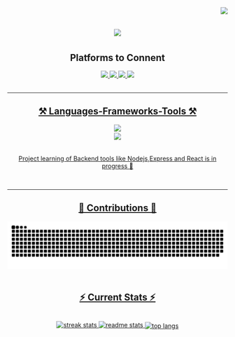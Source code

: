 <img align="right" src="https://visitor-badge.laobi.icu/badge?page_id=nishant-Tiwari24.nishant-Tiwari24" />
<h1 align="center">
    <img src="https://readme-typing-svg.herokuapp.com/?font=Righteous&size=35&center=true&vCenter=true&width=500&height=70&duration=4000&lines=Hey+its+Nishant !;+There's+no+place+like+127.0.0.1;" />
</h1>




<h2 align="center"> Platforms to Connent </h2>

<div align="center"> 
  <a href="mailto:nishanttiwarii320@gmail.com">
    <img src="https://img.shields.io/badge/Gmail-333333?style=for-the-badge&logo=gmail&logoColor=white" />
  </a>
  <a href="https://instagram.com/in/its.nishaant" target="_blank">
    <img src="https://img.shields.io/badge/Instagram-333333?style=for-the-badge&logo=Instagram&logoColor=white" target="_blank" />
  </a>
  <a href="https://github.com/its-nishant320" target="_blank">
     <img src="https://img.shields.io/badge/Portfolio-333333?style=for-the-badge&logo=github&logoColor=white" target="_blank" /> <!-- sqlite, safari, google-chrome are other good icon options -->
  </a>
    <a href="https://www.linkedin.com/in/nishant-tiwari-75a834291/">
    <img src="https://img.shields.io/badge/linkedIn-333333?style=for-the-badge&logo=linkedin&logoColor=white" />
</div>

<br/>

 <hr/>
 
<h2 align="center">⚒️ Languages-Frameworks-Tools ⚒️</h2>
<!-- <br/> -->
<div align="center">
    <img src="https://skillicons.dev/icons?i=python,javascript,c,cpp,scss,git,postman" /><br>
    <img src="https://skillicons.dev/icons?i=bootstrap,mysql,html,css,tailwind,nodejs,express,react,jquery" />
</div>
<br/>
<p align="center"> Project learning of Backend tools like Nodejs,Express and React is in progress 👾 </p>

<br/>
<hr/>

<div align="center">
  <h2>🐍 Contributions 🐍</h2>
  <img alt="snake eating my contributions" src="https://raw.githubusercontent.com/salesp07/salesp07/output/github-contribution-grid-snake.svg" />
  
</div>

<br/>
  <h2 align="center">⚡ Current Stats ⚡</h2>
<br>
<div align=center>
  <img width=390 src="https://streak-stats.demolab.com/?user=nishant-Tiwari24&count_private=true&theme=react&border_radius=10" alt="streak stats"/>
  <img width=390 src="https://github-readme-stats.vercel.app/api?username=nishant-Tiwari24&show_icons=true&theme=react&rank_icon=github&border_radius=10" alt="readme stats" />
  <img width=325 align="center" src="https://github-readme-stats.vercel.app/api/top-langs/?username=nishant-Tiwari24&hide=HTML&langs_count=8&layout=compact&theme=react&border_radius=10&size_weight=0.5&count_weight=0.5&exclude_repo=github-readme-stats" alt="top langs" />
</div>
